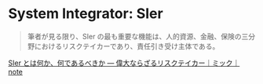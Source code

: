 # System Integrator: SIer

> 筆者が見る限り、SIer の最も重要な機能は、人的資源、金融、保険の三分野におけるリスクテイカーであり、責任引き受け主体である。

[SIer とは何か、何であるべきか ― 偉大ならざるリスクテイカー｜ミック｜ note](https://note.com/mickmack/n/n7894634d33e2)
